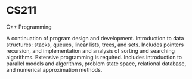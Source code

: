 # CS211
C++ Programming

	
A continuation of program design and development.  Introduction to data structures: stacks, queues, 
linear lists, trees, 
and sets.  Includes pointers recursion, and implementation and analysis of sorting 
and searching algorithms.  Extensive programming is required.  Includes introduction to parallel models 
and algorithms, problem state space, relational database, and numerical approximation methods.
